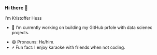 ### Hi there 👋

I'm Kristoffer Hess

<!--
**KristofferHessDS/KristofferHessDS** is a ✨ _special_ ✨ repository because its `README.md` (this file) appears on your GitHub profile.
-->


<!-- Here are some ideas to get you started: -->

- 🔭 I’m currently working on building my GitHub prfole with data scienec projects.
<!-- - 🌱 I’m currently learning ... -->
<!-- - 👯 I’m looking to collaborate on ... -->
<!-- - 🤔 I’m looking for help with ... -->
<!-- - 💬 Ask me about ... -->
<!-- - 📫 How to reach me: ... -->
- 😄 Pronouns: He/him.
- ⚡ Fun fact: I enjoy karaoke with friends when not coding.
